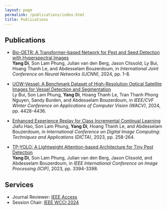 ```yaml
---
layout: page
permalink: /publications/index.html
title: Publications
---
```


## Publications

- [Bio-DETR: A Transformer-based Network for Pest and Seed Detection with Hyperspectral Images]() <br>
  **Yang Di**, Son Lam Phung, Julian van den Berg, Jason Clissold, Ly Bui, Hoang Thanh Le, and Abdesselam Bouzerdoum,
  in *International Joint Conference on Neural Networks (IJCNN)*, 2024, pp. 1-8. <br>
   
- [UOW-Vessel: A Benchmark Dataset of High-Resolution Optical Satellite Images for Vessel Detection and Segmentation](https://ieeexplore.ieee.org/document/10484385) <br>
  Ly Bui, Son Lam Phung, **Yang Di**, Hoang Thanh Le, Tran Thanh Phong Nguyen, Sandy Burden, and Abdesselam Bouzerdoum,
  in *IEEE/CVF Winter Conference on Applications of Computer Vision (WACV)*, 2024, pp. 4428-4436. <be>

- [Enhanced Experience Replay for Class Incremental Continual Learning](https://ieeexplore.ieee.org/document/10410917) <br>
  Jiafu Hao, Son Lam Phung, **Yang Di**, Hoang Thanh Le, and Abdesselam Bouzerdoum,
  in *International Conference on Digital Image Computing: Techniques and Applications (DICTA)*, 2023, pp. 258-264. <br>

- [TP-YOLO: A Lightweight Attention-based Architecture for Tiny Pest Detection](https://ieeexplore.ieee.org/document/10222202) <br>
  **Yang Di**, Son Lam Phung, Julian van den Berg, Jason Clissold, and Abdesselam Bouzerdoum,
  in *IEEE International Conference on Image Processing (ICIP)*, 2023, pp. 3394-3398. <br>

## Services


- Journal Reviewer: [IEEE Access](https://ieeeaccess.ieee.org/) 
- Session Chair: [IEEE WCCI 2024](https://2024.ieeewcci.org/)

